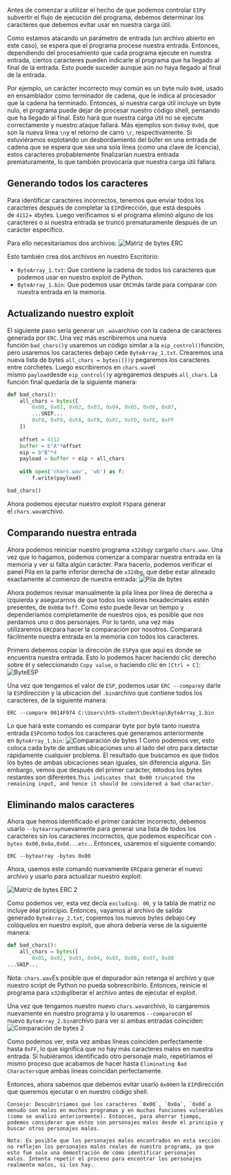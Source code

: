 Antes de comenzar a utilizar el hecho de que podemos controlar `EIP`y subvertir el flujo de ejecución del programa, debemos determinar los caracteres que debemos evitar usar en nuestra carga útil.

Como estamos atacando un parámetro de entrada (un archivo abierto en este caso), se espera que el programa procese nuestra entrada. Entonces, dependiendo del procesamiento que cada programa ejecute en nuestra entrada, ciertos caracteres pueden indicarle al programa que ha llegado al final de la entrada. Esto puede suceder aunque aún no haya llegado al final de la entrada.

Por ejemplo, un carácter incorrecto muy común es un byte nulo `0x00`, usado en ensamblador como terminador de cadena, que le indica al procesador que la cadena ha terminado. Entonces, si nuestra carga útil incluye un byte nulo, el programa puede dejar de procesar nuestro código shell, pensando que ha llegado al final. Esto hará que nuestra carga útil no se ejecute correctamente y nuestro ataque fallará. Más ejemplos son `0x0a`y `0x0d`, que son la nueva línea `\n`y el retorno de carro `\r`, respectivamente. Si estuviéramos explotando un desbordamiento del búfer en una entrada de cadena que se espera que sea una sola línea (como una clave de licencia), estos caracteres probablemente finalizarían nuestra entrada prematuramente, lo que también provocaría que nuestra carga útil fallara.

## Generando todos los caracteres

Para identificar caracteres incorrectos, tenemos que enviar todos los caracteres después de completar la `EIP`dirección, que está después de `4112`+ `4`bytes. Luego verificamos si el programa eliminó alguno de los caracteres o si nuestra entrada se truncó prematuramente después de un carácter específico.

Para ello necesitaríamos dos archivos:
![Matriz de bytes ERC](https://academy.hackthebox.com/storage/modules/89/win32bof_erc_bytearry.jpg)

Esto también crea dos archivos en nuestro Escritorio:

- `ByteArray_1.txt`: Que contiene la cadena de todos los caracteres que podemos usar en nuestro exploit de Python.
- `ByteArray_1.bin`: Que podemos usar `ERC`más tarde para comparar con nuestra entrada en la memoria.

## Actualizando nuestro exploit

El siguiente paso sería generar un `.wav`archivo con la cadena de caracteres generada por `ERC`. Una vez más escribiremos una nueva función `bad_chars()`y usaremos un código similar a la `eip_control()`función, pero usaremos los caracteres debajo `C#`de `ByteArray_1.txt`. Crearemos una nueva lista de bytes `all_chars = bytes([])`y pegaremos los caracteres entre corchetes. Luego escribiremos en `chars.wav`el mismo `payload`desde `eip_control()`y agregaremos después `all_chars`. La función final quedaría de la siguiente manera:
```python
def bad_chars():
    all_chars = bytes([
        0x00, 0x01, 0x02, 0x03, 0x04, 0x05, 0x06, 0x07,
        ...SNIP...
        0xF8, 0xF9, 0xFA, 0xFB, 0xFC, 0xFD, 0xFE, 0xFF
    ])
    
    offset = 4112
    buffer = b"A"*offset
    eip = b"B"*4
    payload = buffer + eip + all_chars
    
    with open('chars.wav', 'wb') as f:
        f.write(payload)

bad_chars()
```

Ahora podemos ejecutar nuestro exploit `F5`para generar el `chars.wav`archivo.
## Comparando nuestra entrada
Ahora podemos reiniciar nuestro programa `x32dbg`y cargarlo `chars.wav`. Una vez que lo hagamos, podemos comenzar a comparar nuestra entrada en la memoria y ver si falta algún carácter. Para hacerlo, podemos verificar el panel Pila en la parte inferior derecha de `x32dbg`, que debe estar alineado exactamente al comienzo de nuestra entrada: ![Pila de bytes](https://academy.hackthebox.com/storage/modules/89/win32bof_bytes_stack.jpg)

Ahora podemos revisar manualmente la pila línea por línea de derecha a izquierda y asegurarnos de que todos los valores hexadecimales estén presentes, de `0x00`a `0xff`. Como esto puede llevar un tiempo y dependeríamos completamente de nuestros ojos, es posible que nos perdamos uno o dos personajes. Por lo tanto, una vez más utilizaremos `ERC`para hacer la comparación por nosotros. Comparará fácilmente nuestra entrada en la memoria con todos los caracteres.

Primero debemos copiar la dirección de `ESP`ya que aquí es donde se encuentra nuestra entrada. Esto lo podemos hacer haciendo clic derecho sobre él y seleccionando `Copy value`, o haciendo clic en `[Ctrl + C]`:
![ByteESP](https://academy.hackthebox.com/storage/modules/89/win32bof_bytes_esp.jpg)

Una vez que tengamos el valor de `ESP`, podemos usar `ERC --compare`y darle la `ESP`dirección y la ubicación del `.bin`archivo que contiene todos los caracteres, de la siguiente manera:
```cmd-session
ERC --compare 0014F974 C:\Users\htb-student\Desktop\ByteArray_1.bin
```

Lo que hará este comando es comparar byte por byte tanto nuestra entrada `ESP`como todos los caracteres que generamos anteriormente en `ByteArray_1.bin`:
![Comparación de bytes 1](https://academy.hackthebox.com/storage/modules/89/win32bof_bytes_compare.jpg)
Como podemos ver, esto coloca cada byte de ambas ubicaciones uno al lado del otro para detectar rápidamente cualquier problema. El resultado que buscamos es que todos los bytes de ambas ubicaciones sean iguales, sin diferencia alguna. Sin embargo, vemos que después del primer carácter, `00`todos los bytes restantes son diferentes.`This indicates that 0x00 truncated the remaining input, and hence it should be considered a bad character.`

## Eliminando malos caracteres

Ahora que hemos identificado el primer carácter incorrecto, debemos usarlo `--bytearray`nuevamente para generar una lista de todos los caracteres sin los caracteres incorrectos, que podemos especificar con `-bytes 0x00,0x0a,0x0d...etc.`. Entonces, usaremos el siguiente comando:

```cmd-session
ERC --bytearray -bytes 0x00
```

Ahora, usemos este comando nuevamente `ERC`para generar el nuevo archivo y usarlo para actualizar nuestro exploit:

![Matriz de bytes ERC 2](https://academy.hackthebox.com/storage/modules/89/win32bof_erc_bytearry_2.jpg)

Como podemos ver, esta vez decía `excluding: 00`, y la tabla de matriz no incluye `00`al principio. Entonces, vayamos al archivo de salida generado `ByteArray_2.txt`, copiemos los nuevos bytes debajo `C#`y colóquelos en nuestro exploit, que ahora debería verse de la siguiente manera:

```python
def bad_chars():
    all_chars = bytes([
        0x01, 0x02, 0x03, 0x04, 0x05, 0x06, 0x07, 0x08
...SNIP...
```

Nota: `chars.wav`Es posible que el depurador aún retenga el archivo y que nuestro script de Python no pueda sobrescribirlo. Entonces, reinicie el programa para `x32dbg`liberar el archivo antes de ejecutar el exploit.

Una vez que tengamos nuestro nuevo `chars.wav`archivo, lo cargaremos nuevamente en nuestro programa y lo usaremos `--compare`con el nuevo `ByteArray_2.bin`archivo para ver si ambas entradas coinciden: ![Comparación de bytes 2](https://academy.hackthebox.com/storage/modules/89/win32bof_bytes_compare_2.jpg)

Como podemos ver, esta vez ambas líneas coinciden perfectamente hasta `0xFF`, lo que significa que no hay más caracteres malos en nuestra entrada. Si hubiéramos identificado otro personaje malo, repetiríamos el mismo proceso que acabamos de hacer hasta `Eliminating Bad Characters`que ambas líneas coincidan perfectamente.

Entonces, ahora sabemos que debemos evitar usarlo `0x00`en la `EIP`dirección que queremos ejecutar o en nuestro código shell.

	Consejo: Descubriríamos que los caracteres `0x00`, `0x0a`, `0x0d`a menudo son malos en muchos programas y en muchas funciones vulnerables (como se analizó anteriormente). Entonces, para ahorrar tiempo, podemos considerar que estos son personajes malos desde el principio y buscar otros personajes malos.

	Nota: Es posible que los personajes malos encontrados en esta sección no reflejen los personajes malos reales de nuestro programa, ya que esto fue solo una demostración de cómo identificar personajes malos. Intenta repetir el proceso para encontrar los personajes realmente malos, si los hay.

